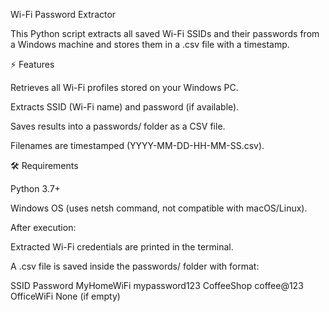 Wi-Fi Password Extractor

This Python script extracts all saved Wi-Fi SSIDs and their passwords from a Windows machine and stores them in a .csv file with a timestamp.

⚡ Features

Retrieves all Wi-Fi profiles stored on your Windows PC.

Extracts SSID (Wi-Fi name) and password (if available).

Saves results into a passwords/ folder as a CSV file.

Filenames are timestamped (YYYY-MM-DD-HH-MM-SS.csv).

🛠 Requirements

Python 3.7+

Windows OS (uses netsh command, not compatible with macOS/Linux).

After execution:

Extracted Wi-Fi credentials are printed in the terminal.

A .csv file is saved inside the passwords/ folder with format:

SSID	Password
MyHomeWiFi	mypassword123
CoffeeShop	coffee@123
OfficeWiFi	None (if empty)
